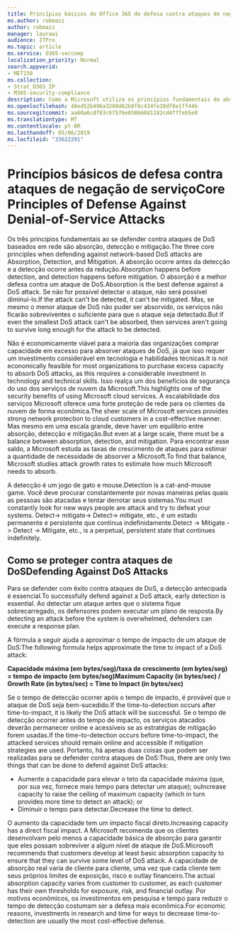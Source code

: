 ```yaml
---
title: Princípios básicos do Office 365 de defesa contra ataques de negação de serviço
ms.author: robmazz
author: robmazz
manager: laurawi
audience: ITPro
ms.topic: article
ms.service: O365-seccomp
localization_priority: Normal
search.appverid:
- MET150
ms.collection:
- Strat_O365_IP
- M365-security-compliance
description: Como a Microsoft utiliza os princípios fundamentais de absorção, detecção e atenuação em sua defesa contra ataques de negação de serviço (DoS).
ms.openlocfilehash: 48ed52b496a3288d62b0f0c434fe18df8e1ff44b
ms.sourcegitcommit: aa60a6cdf83c67576e858668d1182cd4fffeb5e0
ms.translationtype: MT
ms.contentlocale: pt-BR
ms.lasthandoff: 05/06/2019
ms.locfileid: "33622291"
---
```

# <a name="core-principles-of-defense-against-denial-of-service-attacks"></a><span data-ttu-id="5eb8f-103">Princípios básicos de defesa contra ataques de negação de serviço</span><span class="sxs-lookup"><span data-stu-id="5eb8f-103">Core Principles of Defense Against Denial-of-Service Attacks</span></span>

<span data-ttu-id="5eb8f-104">Os três princípios fundamentais ao se defender contra ataques de DoS baseados em rede são absorção, detecção e mitigação.</span><span class="sxs-lookup"><span data-stu-id="5eb8f-104">The three core principles when defending against network-based DoS attacks are Absorption, Detection, and Mitigation.</span></span> <span data-ttu-id="5eb8f-105">A absorção ocorre antes da detecção e a detecção ocorre antes da redução.</span><span class="sxs-lookup"><span data-stu-id="5eb8f-105">Absorption happens before detection, and detection happens before mitigation.</span></span> <span data-ttu-id="5eb8f-106">O absorção é a melhor defesa contra um ataque de DoS.</span><span class="sxs-lookup"><span data-stu-id="5eb8f-106">Absorption is the best defense against a DoS attack.</span></span> <span data-ttu-id="5eb8f-107">Se não for possível detectar o ataque, não será possível diminuí-lo.</span><span class="sxs-lookup"><span data-stu-id="5eb8f-107">If the attack can't be detected, it can't be mitigated.</span></span> <span data-ttu-id="5eb8f-108">Mas, se mesmo o menor ataque de DoS não puder ser absorvido, os serviços não ficarão sobreviventes o suficiente para que o ataque seja detectado.</span><span class="sxs-lookup"><span data-stu-id="5eb8f-108">But if even the smallest DoS attack can't be absorbed, then services aren't going to survive long enough for the attack to be detected.</span></span>

<span data-ttu-id="5eb8f-109">Não é economicamente viável para a maioria das organizações comprar capacidade em excesso para absorver ataques de DoS, já que isso requer um investimento considerável em tecnologia e habilidades técnicas.</span><span class="sxs-lookup"><span data-stu-id="5eb8f-109">It is not economically feasible for most organizations to purchase excess capacity to absorb DoS attacks, as this requires a considerable investment in technology and technical skills.</span></span> <span data-ttu-id="5eb8f-110">Isso realça um dos benefícios de segurança do uso dos serviços de nuvem da Microsoft.</span><span class="sxs-lookup"><span data-stu-id="5eb8f-110">This highlights one of the security benefits of using Microsoft cloud services.</span></span> <span data-ttu-id="5eb8f-111">A escalabilidade dos serviços Microsoft oferece uma forte proteção de rede para os clientes da nuvem de forma econômica.</span><span class="sxs-lookup"><span data-stu-id="5eb8f-111">The sheer scale of Microsoft services provides strong network protection to cloud customers in a cost-effective manner.</span></span> <span data-ttu-id="5eb8f-112">Mas mesmo em uma escala grande, deve haver um equilíbrio entre absorção, detecção e mitigação.</span><span class="sxs-lookup"><span data-stu-id="5eb8f-112">But even at a large scale, there must be a balance between absorption, detection, and mitigation.</span></span> <span data-ttu-id="5eb8f-113">Para encontrar esse saldo, a Microsoft estuda as taxas de crescimento de ataques para estimar a quantidade de necessidade de absorver a Microsoft.</span><span class="sxs-lookup"><span data-stu-id="5eb8f-113">To find that balance, Microsoft studies attack growth rates to estimate how much Microsoft needs to absorb.</span></span>

<span data-ttu-id="5eb8f-114">A detecção é um jogo de gato e mouse.</span><span class="sxs-lookup"><span data-stu-id="5eb8f-114">Detection is a cat-and-mouse game.</span></span> <span data-ttu-id="5eb8f-115">Você deve procurar constantemente por novas maneiras pelas quais as pessoas são atacadas e tentar derrotar seus sistemas.</span><span class="sxs-lookup"><span data-stu-id="5eb8f-115">You must constantly look for new ways people are attack and try to defeat your systems.</span></span> <span data-ttu-id="5eb8f-116">Detect-> mitigate-> Detect-> mitigate, etc., é um estado permanente e persistente que continua indefinidamente.</span><span class="sxs-lookup"><span data-stu-id="5eb8f-116">Detect -> Mitigate -> Detect -> Mitigate, etc., is a perpetual, persistent state that continues indefinitely.</span></span>

## <a name="defending-against-dos-attacks"></a><span data-ttu-id="5eb8f-117">Como se proteger contra ataques de DoS</span><span class="sxs-lookup"><span data-stu-id="5eb8f-117">Defending Against DoS Attacks</span></span>

<span data-ttu-id="5eb8f-118">Para se defender com êxito contra ataques de DoS, a detecção antecipada é essencial.</span><span class="sxs-lookup"><span data-stu-id="5eb8f-118">To successfully defend against a DoS attack, early detection is essential.</span></span> <span data-ttu-id="5eb8f-119">Ao detectar um ataque antes que o sistema fique sobrecarregado, os defensores podem executar um plano de resposta.</span><span class="sxs-lookup"><span data-stu-id="5eb8f-119">By detecting an attack before the system is overwhelmed, defenders can execute a response plan.</span></span>

<span data-ttu-id="5eb8f-120">A fórmula a seguir ajuda a aproximar o tempo de impacto de um ataque de DoS:</span><span class="sxs-lookup"><span data-stu-id="5eb8f-120">The following formula helps approximate the time to impact of a DoS attack:</span></span>

   <span data-ttu-id="5eb8f-121">**Capacidade máxima (em bytes/seg)/taxa de crescimento (em bytes/seg) = tempo de impacto (em bytes/seg)**</span><span class="sxs-lookup"><span data-stu-id="5eb8f-121">**Maximum Capacity (in bytes/sec) / Growth Rate (in bytes/sec) = Time to Impact (in bytes/sec)**</span></span>

<span data-ttu-id="5eb8f-122">Se o tempo de detecção ocorrer após o tempo de impacto, é provável que o ataque de DoS seja bem-sucedido.</span><span class="sxs-lookup"><span data-stu-id="5eb8f-122">If the time-to-detection occurs after time-to-impact, it is likely the DoS attack will be successful.</span></span> <span data-ttu-id="5eb8f-123">Se o tempo de detecção ocorrer antes do tempo de impacto, os serviços atacados deverão permanecer online e acessíveis se as estratégias de mitigação forem usadas.</span><span class="sxs-lookup"><span data-stu-id="5eb8f-123">If the time-to-detection occurs before time-to-impact, the attacked services should remain online and accessible if mitigation strategies are used.</span></span> <span data-ttu-id="5eb8f-124">Portanto, há apenas duas coisas que podem ser realizadas para se defender contra ataques de DoS:</span><span class="sxs-lookup"><span data-stu-id="5eb8f-124">Thus, there are only two things that can be done to defend against DoS attacks:</span></span>

- <span data-ttu-id="5eb8f-125">Aumente a capacidade para elevar o teto da capacidade máxima (que, por sua vez, fornece mais tempo para detectar um ataque); ou</span><span class="sxs-lookup"><span data-stu-id="5eb8f-125">Increase capacity to raise the ceiling of maximum capacity (which in turn provides more time to detect an attack); or</span></span>
- <span data-ttu-id="5eb8f-126">Diminuir o tempo para detectar.</span><span class="sxs-lookup"><span data-stu-id="5eb8f-126">Decrease the time to detect.</span></span>

<span data-ttu-id="5eb8f-127">O aumento da capacidade tem um impacto fiscal direto.</span><span class="sxs-lookup"><span data-stu-id="5eb8f-127">Increasing capacity has a direct fiscal impact.</span></span> <span data-ttu-id="5eb8f-128">A Microsoft recomenda que os clientes desenvolvam pelo menos a capacidade básica de absorção para garantir que eles possam sobreviver a algum nível de ataque de DoS.</span><span class="sxs-lookup"><span data-stu-id="5eb8f-128">Microsoft recommends that customers develop at least basic absorption capacity to ensure that they can survive some level of DoS attack.</span></span> <span data-ttu-id="5eb8f-129">A capacidade de absorção real varia de cliente para cliente, uma vez que cada cliente tem seus próprios limites de exposição, risco e outlay financeiro.</span><span class="sxs-lookup"><span data-stu-id="5eb8f-129">The actual absorption capacity varies from customer to customer, as each customer has their own thresholds for exposure, risk, and financial outlay.</span></span> <span data-ttu-id="5eb8f-130">Por motivos econômicos, os investimentos em pesquisa e tempo para reduzir o tempo de detecção costumam ser a defesa mais econômica.</span><span class="sxs-lookup"><span data-stu-id="5eb8f-130">For economic reasons, investments in research and time for ways to decrease time-to-detection are usually the most cost-effective defense.</span></span>
